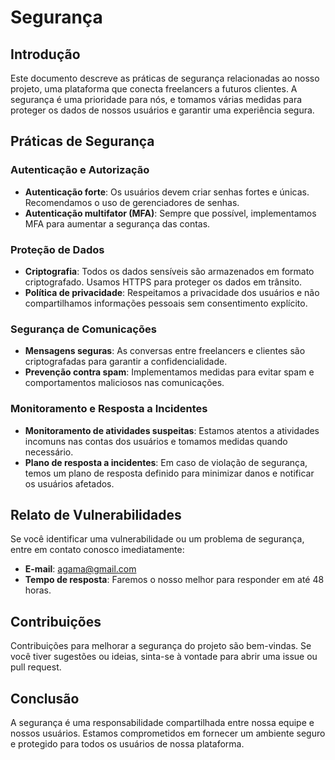 # Segurança

## Introdução

Este documento descreve as práticas de segurança relacionadas ao nosso projeto, uma plataforma que conecta freelancers a futuros clientes. A segurança é uma prioridade para nós, e tomamos várias medidas para proteger os dados de nossos usuários e garantir uma experiência segura.

## Práticas de Segurança

### Autenticação e Autorização

- **Autenticação forte**: Os usuários devem criar senhas fortes e únicas. Recomendamos o uso de gerenciadores de senhas.
- **Autenticação multifator (MFA)**: Sempre que possível, implementamos MFA para aumentar a segurança das contas.

### Proteção de Dados

- **Criptografia**: Todos os dados sensíveis são armazenados em formato criptografado. Usamos HTTPS para proteger os dados em trânsito.
- **Política de privacidade**: Respeitamos a privacidade dos usuários e não compartilhamos informações pessoais sem consentimento explícito.

### Segurança de Comunicações

- **Mensagens seguras**: As conversas entre freelancers e clientes são criptografadas para garantir a confidencialidade.
- **Prevenção contra spam**: Implementamos medidas para evitar spam e comportamentos maliciosos nas comunicações.

### Monitoramento e Resposta a Incidentes

- **Monitoramento de atividades suspeitas**: Estamos atentos a atividades incomuns nas contas dos usuários e tomamos medidas quando necessário.
- **Plano de resposta a incidentes**: Em caso de violação de segurança, temos um plano de resposta definido para minimizar danos e notificar os usuários afetados.

## Relato de Vulnerabilidades

Se você identificar uma vulnerabilidade ou um problema de segurança, entre em contato conosco imediatamente:

- **E-mail**: [agama@gmail.com](mailto:agama@gmail.com)
- **Tempo de resposta**: Faremos o nosso melhor para responder em até 48 horas.

## Contribuições

Contribuições para melhorar a segurança do projeto são bem-vindas. Se você tiver sugestões ou ideias, sinta-se à vontade para abrir uma issue ou pull request.

## Conclusão

A segurança é uma responsabilidade compartilhada entre nossa equipe e nossos usuários. Estamos comprometidos em fornecer um ambiente seguro e protegido para todos os usuários de nossa plataforma.
